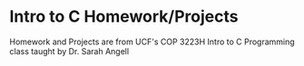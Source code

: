 # Intro to C Homework/Projects

Homework and Projects are from UCF's COP 3223H Intro to C Programming class taught by Dr. Sarah Angell
